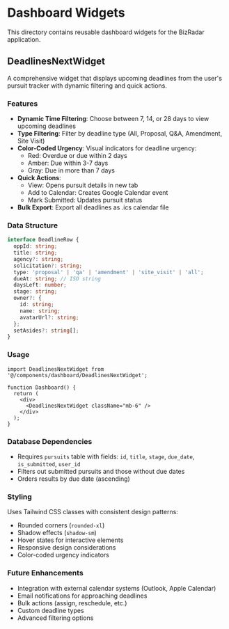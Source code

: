 # Dashboard Widgets

This directory contains reusable dashboard widgets for the BizRadar application.

## DeadlinesNextWidget

A comprehensive widget that displays upcoming deadlines from the user's pursuit tracker with dynamic filtering and quick actions.

### Features

- **Dynamic Time Filtering**: Choose between 7, 14, or 28 days to view upcoming deadlines
- **Type Filtering**: Filter by deadline type (All, Proposal, Q&A, Amendment, Site Visit)
- **Color-Coded Urgency**: Visual indicators for deadline urgency:
  - Red: Overdue or due within 2 days
  - Amber: Due within 3-7 days  
  - Gray: Due in more than 7 days
- **Quick Actions**:
  - View: Opens pursuit details in new tab
  - Add to Calendar: Creates Google Calendar event
  - Mark Submitted: Updates pursuit status
- **Bulk Export**: Export all deadlines as .ics calendar file

### Data Structure

```typescript
interface DeadlineRow {
  oppId: string;
  title: string;
  agency?: string;
  solicitation?: string;
  type: 'proposal' | 'qa' | 'amendment' | 'site_visit' | 'all';
  dueAt: string; // ISO string
  daysLeft: number;
  stage: string;
  owner?: {
    id: string;
    name: string;
    avatarUrl?: string;
  };
  setAsides?: string[];
}
```

### Usage

```tsx
import DeadlinesNextWidget from '@/components/dashboard/DeadlinesNextWidget';

function Dashboard() {
  return (
    <div>
      <DeadlinesNextWidget className="mb-6" />
    </div>
  );
}
```

### Database Dependencies

- Requires `pursuits` table with fields: `id`, `title`, `stage`, `due_date`, `is_submitted`, `user_id`
- Filters out submitted pursuits and those without due dates
- Orders results by due date (ascending)

### Styling

Uses Tailwind CSS classes with consistent design patterns:
- Rounded corners (`rounded-xl`)
- Shadow effects (`shadow-sm`)
- Hover states for interactive elements
- Responsive design considerations
- Color-coded urgency indicators

### Future Enhancements

- Integration with external calendar systems (Outlook, Apple Calendar)
- Email notifications for approaching deadlines
- Bulk actions (assign, reschedule, etc.)
- Custom deadline types
- Advanced filtering options
